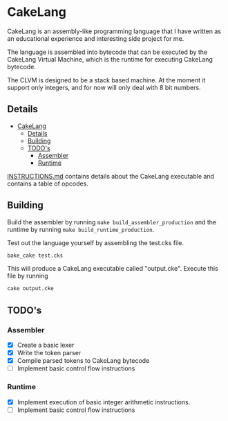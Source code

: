 # CakeLang

CakeLang is an assembly-like programming language that I have written as an educational experience and interesting side project for me.

The language is assembled into bytecode that can be executed by the CakeLang Virtual Machine, which is the runtime for executing CakeLang bytecode.

The CLVM is designed to be a stack based machine. At the moment it support only integers, and for now will only deal with 8 bit numbers.

## Details

- [CakeLang](#cakelang)
  - [Details](#details)
  - [Building](#building)
  - [TODO's](#todos)
    - [Assembler](#assembler)
    - [Runtime](#runtime)

[INSTRUCTIONS.md](INSTRUCTIONS.md) contains details about the CakeLang executable and contains a table of opcodes.

## Building

Build the assembler by running `make build_assembler_production` and the runtime by running `make build_runtime_production`.

Test out the language yourself by assembling the test.cks file.

``` sh
bake_cake test.cks
```

This will produce a CakeLang executable called "output.cke". Execute this file by running

```sh
cake output.cke
```

## TODO's

### Assembler

- [x] Create a basic lexer
- [x] Write the token parser
- [x] Compile parsed tokens to CakeLang bytecode
- [ ] Implement basic control flow instructions

### Runtime

- [x] Implement execution of basic integer arithmetic instructions.
- [ ] Implement basic control flow instructions
